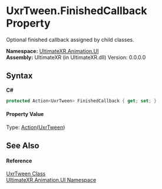 # UxrTween.FinishedCallback Property 
 

Optional finished callback assigned by child classes.

**Namespace:**&nbsp;<a href="N_UltimateXR_Animation_UI">UltimateXR.Animation.UI</a><br />**Assembly:**&nbsp;UltimateXR (in UltimateXR.dll) Version: 0.0.0.0

## Syntax

**C#**<br />
``` C#
protected Action<UxrTween> FinishedCallback { get; set; }
```


#### Property Value
Type: <a href="https://docs.microsoft.com/dotnet/api/system.action-1" target="_blank" rel="noopener noreferrer">Action</a>(<a href="T_UltimateXR_Animation_UI_UxrTween">UxrTween</a>)

## See Also


#### Reference
<a href="T_UltimateXR_Animation_UI_UxrTween">UxrTween Class</a><br /><a href="N_UltimateXR_Animation_UI">UltimateXR.Animation.UI Namespace</a><br />